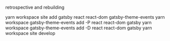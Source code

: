 retrospective and rebuilding

yarn workspace site add gatsby react react-dom gatsby-theme-events
yarn workspace gatsby-theme-events add -P react react-dom gatsby
yarn workspace gatsby-theme-events add -D react react-dom gatsby
yarn workspace site develop
